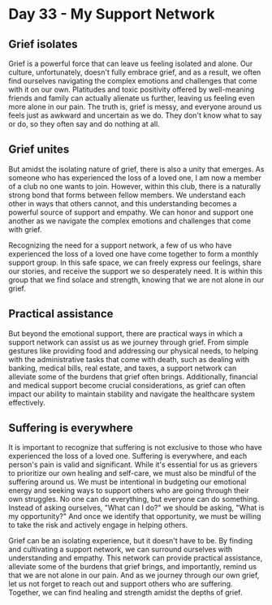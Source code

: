# Day 33 - My Support Network

## Grief isolates

Grief is a powerful force that can leave us feeling isolated and alone. Our culture, unfortunately, doesn't fully
embrace grief, and as a result, we often find ourselves navigating the complex emotions and challenges that come with it
on our own. Platitudes and toxic positivity offered by well-meaning friends and family can actually alienate us further,
leaving us feeling even more alone in our pain. The truth is, grief is messy, and everyone around us feels just as
awkward and uncertain as we do. They don't know what to say or do, so they often say and do nothing at all.

## Grief unites

But amidst the isolating nature of grief, there is also a unity that emerges. As someone who has experienced the loss of
a loved one, I am now a member of a club no one wants to join. However, within this club, there is a naturally strong
bond that forms between fellow members. We understand each other in ways that others cannot, and this understanding
becomes a powerful source of support and empathy. We can honor and support one another as we navigate the complex
emotions and challenges that come with grief.

Recognizing the need for a support network, a few of us who have experienced the loss of a loved one have come together
to form a monthly support group. In this safe space, we can freely express our feelings, share our stories, and receive
the support we so desperately need. It is within this group that we find solace and strength, knowing that we are not
alone in our grief.

## Practical assistance

But beyond the emotional support, there are practical ways in which a support network can assist us as we journey
through grief. From simple gestures like providing food and addressing our physical needs, to helping with the
administrative tasks that come with death, such as dealing with banking, medical bills, real estate, and taxes, a
support network can alleviate some of the burdens that grief often brings. Additionally, financial and medical support
become crucial considerations, as grief can often impact our ability to maintain stability and navigate the healthcare
system effectively.

## Suffering is everywhere

It is important to recognize that suffering is not exclusive to those who have experienced the loss of a loved one.
Suffering is everywhere, and each person's pain is valid and significant. While it's essential for us as grievers to
prioritize our own healing and self-care, we must also be mindful of the suffering around us. We must be intentional in
budgeting our emotional energy and seeking ways to support others who are going through their own struggles. No one can
do everything, but everyone can do something. Instead of asking ourselves, "What can I do?" we should be asking, "What
is my opportunity?" And once we identify that opportunity, we must be willing to take the risk and actively engage in
helping others.

Grief can be an isolating experience, but it doesn't have to be. By finding and cultivating a support network, we can
surround ourselves with understanding and empathy. This network can provide practical assistance, alleviate some of the
burdens that grief brings, and importantly, remind us that we are not alone in our pain. And as we journey through our
own grief, let us not forget to reach out and support others who are suffering. Together, we can find healing and
strength amidst the depths of grief.

